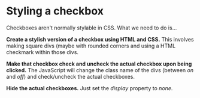 # Styling a checkbox

Checkboxes aren't normally stylable in CSS. What we need to do is...

**Create a stylish version of a checkbox using HTML and CSS.**
This involves making square divs (maybe with rounded corners and using a HTML checkmark within those divs.

**Make that checkbox check and uncheck the actual checkbox upon being clicked.**
The JavaScript will change the class name of the divs (between *on* and *off*) and check/uncheck the actual checkboxes.

**Hide the actual checkboxes.**
Just set the *display* property to *none*.
